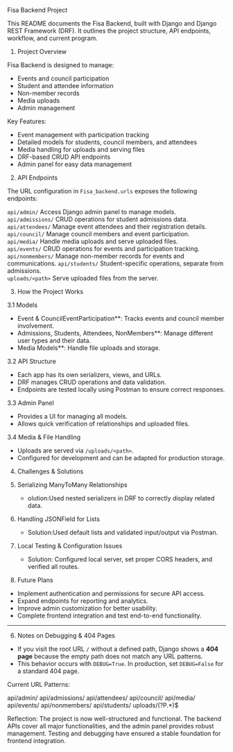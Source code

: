 Fisa Backend Project

This README documents the Fisa Backend, built with Django and Django REST Framework (DRF). It outlines the project structure, API endpoints, workflow, and current program.


1. Project Overview

Fisa Backend is designed to manage:

* Events and council participation
* Student and attendee information
* Non-member records
* Media uploads
* Admin management

Key Features:

* Event management with participation tracking
* Detailed models for students, council members, and attendees
* Media handling for uploads and serving files
* DRF-based CRUD API endpoints
* Admin panel for easy data management

2. API Endpoints

The URL configuration in `Fisa_backend.urls` exposes the following endpoints:

 
 `api/admin/`       Access Django admin panel to manage models.              
`api/admissions/` CRUD operations for student admissions data.             
 `api/attendees/`   Manage event attendees and their registration details.   
 `api/council/`     Manage council members and event participation.          
  `api/media/`      Handle media uploads and serve uploaded files.           
 `api/events/`      CRUD operations for events and participation tracking.   
 `api/nonmembers/`  Manage non-member records for events and communications. 
 `api/students/`    Student-specific operations, separate from admissions.   
 `uploads/<path>`   Serve uploaded files from the server.                    

3. How the Project Works

 3.1 Models

* Event & CouncilEventParticipation**: Tracks events and council member involvement.
* Admissions, Students, Attendees, NonMembers**: Manage different user types and their data.
* Media Models**: Handle file uploads and storage.

 3.2 API Structure

* Each app has its own serializers, views, and URLs.
* DRF manages CRUD operations and data validation.
* Endpoints are tested locally using Postman to ensure correct responses.

 3.3 Admin Panel

* Provides a UI for managing all models.
* Allows quick verification of relationships and uploaded files.

 3.4 Media & File Handling

* Uploads are served via `/uploads/<path>`.
* Configured for development and can be adapted for production storage.

4. Challenges & Solutions

1. Serializing ManyToMany Relationships

   * olution:Used nested serializers in DRF to correctly display related data.

2. Handling JSONField for Lists

   * Solution:Used default lists and validated input/output via Postman.

3. Local Testing & Configuration Issues

   * Solution: Configured local server, set proper CORS headers, and verified all routes.



5. Future Plans

* Implement authentication and permissions for secure API access.
* Expand endpoints for reporting and analytics.
* Improve admin customization for better usability.
* Complete frontend integration and test end-to-end functionality.

---

 6. Notes on Debugging & 404 Pages

* If you visit the root URL `/` without a defined path, Django shows a **404 page** because the empty path does not match any URL patterns.
* This behavior occurs with `DEBUG=True`. In production, set `DEBUG=False` for a standard 404 page.

Current URL Patterns:

api/admin/
api/admissions/
api/attendees/
api/council/
api/media/
api/events/
api/nonmembers/
api/students/
uploads/(?P<path>.*)$


Reflection:
The project is now well-structured and functional. The backend APIs cover all major functionalities, and the admin panel provides robust management. Testing and debugging have ensured a stable foundation for frontend integration.


